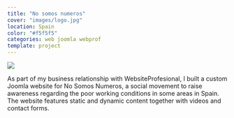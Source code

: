 ```yaml
---
title: "No somos numeros"
cover: "images/logo.jpg"
location: Spain
color: "#f5f5f5"
categories: web joomla webprof
template: project
---
```


![](/work/no-somos-numeros/images/1.png)

As part of my business relationship with WebsiteProfesional, I built a custom Joomla website for No Somos Numeros, a social movement to raise awareness regarding the poor working conditions in some areas in Spain. The website features static and dynamic content together with videos and contact forms.
